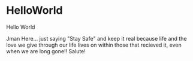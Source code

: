 # HelloWorld
Hello World

Jman Here... just saying "Stay Safe" and keep it real because life and the love we 
give through our life lives on within those that recieved it, even when we are long gone!! 
Salute!
